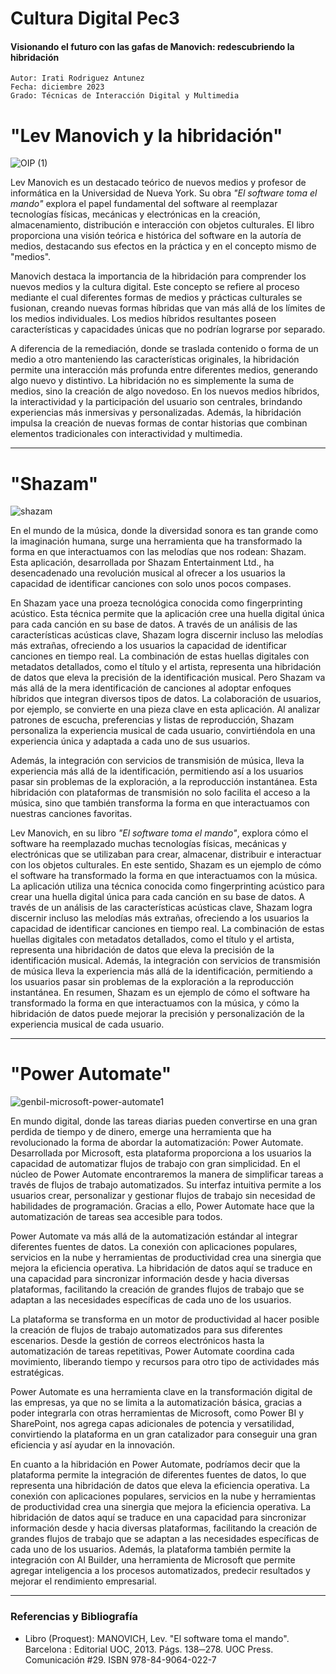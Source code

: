 # Cultura Digital Pec3
#### Visionando el futuro con las gafas de Manovich: redescubriendo la hibridación
    Autor: Irati Rodriguez Antunez
    Fecha: diciembre 2023
    Grado: Técnicas de Interacción Digital y Multimedia


# "Lev Manovich y la hibridación"

![OIP (1)](https://github.com/irodriguezantun/PEC3_Manovich_Reloaded/assets/151788897/fae2c903-e198-4443-b2ce-e000f3a71416)

Lev Manovich es un destacado teórico de nuevos medios y profesor de informática en la Universidad de Nueva York. Su obra *"El software toma el mando"* explora el papel fundamental del software al reemplazar tecnologías físicas, mecánicas y electrónicas en la creación, almacenamiento, distribución e interacción con objetos culturales. El libro proporciona una visión teórica e histórica del software en la autoría de medios, destacando sus efectos en la práctica y en el concepto mismo de "medios".

Manovich destaca la importancia de la hibridación para comprender los nuevos medios y la cultura digital. Este concepto se refiere al proceso mediante el cual diferentes formas de medios y prácticas culturales se fusionan, creando nuevas formas híbridas que van más allá de los límites de los medios individuales. Los medios híbridos resultantes poseen características y capacidades únicas que no podrían lograrse por separado.

A diferencia de la remediación, donde se traslada contenido o forma de un medio a otro manteniendo las características originales, la hibridación permite una interacción más profunda entre diferentes medios, generando algo nuevo y distintivo. La hibridación no es simplemente la suma de medios, sino la creación de algo novedoso. En los nuevos medios híbridos, la interactividad y la participación del usuario son centrales, brindando experiencias más inmersivas y personalizadas. Además, la hibridación impulsa la creación de nuevas formas de contar historias que combinan elementos tradicionales con interactividad y multimedia.




 ----   
# **"Shazam"**

 ![shazam](https://github.com/irodriguezantun/CulturaDigitalPec3/assets/151788897/3bba65bc-7270-45f3-98f5-583563803a95)

En el mundo de la música, donde la diversidad sonora es tan grande como la imaginación humana, surge una herramienta que ha transformado la forma en que interactuamos con las melodías que nos rodean: Shazam. Esta aplicación, desarrollada por Shazam Entertainment Ltd., ha desencadenado una revolución musical al ofrecer a los usuarios la capacidad de identificar canciones con solo unos pocos compases.

En Shazam yace una proeza tecnológica conocida como fingerprinting acústico. Esta técnica permite que la aplicación cree una huella digital única para cada canción en su base de datos. A través de un análisis de las características acústicas clave, Shazam logra discernir incluso las melodías más extrañas, ofreciendo a los usuarios la capacidad de identificar canciones en tiempo real. La combinación de estas huellas digitales con metadatos detallados, como el título y el artista, representa una hibridación de datos que eleva la precisión de la identificación musical.
Pero Shazam va más allá de la mera identificación de canciones al adoptar enfoques híbridos que integran diversos tipos de datos. La colaboración de usuarios, por ejemplo, se convierte en una pieza clave en esta aplicación. Al analizar patrones de escucha, preferencias y listas de reproducción, Shazam personaliza la experiencia musical de cada usuario, convirtiéndola en una experiencia única y adaptada a cada uno de sus usuarios.

Además, la integración con servicios de transmisión de música, lleva la experiencia más allá de la identificación, permitiendo así a los usuarios pasar sin problemas de la exploración, a la reproducción instantánea. Esta hibridación con plataformas de transmisión no solo facilita el acceso a la música, sino que también transforma la forma en que interactuamos con nuestras canciones favoritas.

Lev Manovich, en su libro  *"El software toma el mando"*, explora cómo el software ha reemplazado muchas tecnologías físicas, mecánicas y electrónicas que se utilizaban para crear, almacenar, distribuir e interactuar con los objetos culturales. En este sentido, Shazam es un ejemplo de cómo el software ha transformado la forma en que interactuamos con la música. La aplicación utiliza una técnica conocida como fingerprinting acústico para crear una huella digital única para cada canción en su base de datos. A través de un análisis de las características acústicas clave, Shazam logra discernir incluso las melodías más extrañas, ofreciendo a los usuarios la capacidad de identificar canciones en tiempo real. La combinación de estas huellas digitales con metadatos detallados, como el título y el artista, representa una hibridación de datos que eleva la precisión de la identificación musical. Además, la integración con servicios de transmisión de música lleva la experiencia más allá de la identificación, permitiendo a los usuarios pasar sin problemas de la exploración a la reproducción instantánea. En resumen, Shazam es un ejemplo de cómo el software ha transformado la forma en que interactuamos con la música, y cómo la hibridación de datos puede mejorar la precisión y personalización de la experiencia musical de cada usuario.






----

# "Power Automate"

![genbil-microsoft-power-automate1](https://github.com/irodriguezantun/CulturaDigitalPec3/assets/151788897/7386e89c-ae01-4085-950a-929517e761fd)

En mundo digital, donde las tareas diarias pueden convertirse en una gran perdida de tiempo y de dinero, emerge una herramienta que ha revolucionado la forma de abordar la automatización: Power Automate. Desarrollada por Microsoft, esta plataforma proporciona a los usuarios la capacidad de automatizar flujos de trabajo con gran simplicidad.
En el núcleo de Power Automate encontraremos la manera de simplificar tareas a través de flujos de trabajo automatizados. Su interfaz intuitiva permite a los usuarios crear, personalizar y gestionar flujos de trabajo sin necesidad de habilidades de programación. Gracias a ello, Power Automate hace que la automatización de tareas sea accesible para todos.

Power Automate va más allá de la automatización estándar al integrar diferentes fuentes de datos. La conexión con aplicaciones populares, servicios en la nube y herramientas de productividad crea una sinergia que mejora la eficiencia operativa. La hibridación de datos aquí se traduce en una capacidad para sincronizar información desde y hacia diversas plataformas, facilitando la creación de grandes flujos de trabajo que se adaptan a las necesidades específicas de cada uno de los usuarios.

La plataforma se transforma en un motor de productividad al hacer posible la creación de flujos de trabajo automatizados para sus diferentes escenarios. Desde la gestión de correos electrónicos hasta la automatización de tareas repetitivas, Power Automate coordina cada movimiento, liberando tiempo y recursos para otro tipo de actividades más estratégicas.

Power Automate es una herramienta clave en la transformación digital de las empresas, ya que no se limita a la automatización básica, gracias a poder integrarla con otras herramientas de Microsoft, como Power BI y SharePoint, nos agrega capas adicionales de potencia y versatilidad, convirtiendo la plataforma en un gran catalizador para conseguir una gran eficiencia y así ayudar en la innovación.

En cuanto a la hibridación en Power Automate, podríamos decir que la plataforma permite la integración de diferentes fuentes de datos, lo que representa una hibridación de datos que eleva la eficiencia operativa. La conexión con aplicaciones populares, servicios en la nube y herramientas de productividad crea una sinergia que mejora la eficiencia operativa. La hibridación de datos aquí se traduce en una capacidad para sincronizar información desde y hacia diversas plataformas, facilitando la creación de grandes flujos de trabajo que se adaptan a las necesidades específicas de cada uno de los usuarios. Además, la plataforma también permite la integración con AI Builder, una herramienta de Microsoft que permite agregar inteligencia a los procesos automatizados, predecir resultados y mejorar el rendimiento empresarial. 


----
### Referencias y Bibliografía

-   Libro (Proquest): MANOVICH, Lev. "El software toma el mando". Barcelona : Editorial UOC, 2013. Págs. 138─278. UOC Press. Comunicación #29. ISBN 978-84-9064-022-7
